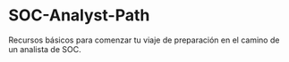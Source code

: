 # SOC-Analyst-Path
Recursos básicos para comenzar tu viaje de preparación en el camino de un analista de SOC.

